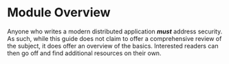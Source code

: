 # Module Overview

Anyone who writes a modern distributed application _**must**_ address security.  As such, while this guide does not claim to offer a comprehensive review of the subject, it does offer an overview of the basics.  Interested readers can then go off and find additional resources on their own.

